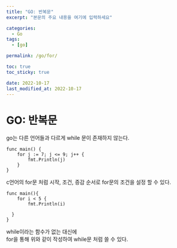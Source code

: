 ```yaml
---
title: "GO: 반복문"
excerpt: "본문의 주요 내용을 여기에 입력하세요"

categories:
  - Go
tags:
  - [go]

permalink: /go/for/

toc: true
toc_sticky: true

date: 2022-10-17
last_modified_at: 2022-10-17
---
```



# GO: 반복문

go는 다른 언어들과 다르게 while 문이 존재하지 않는다. 
```
func main() {
	for j := 7; j <= 9; j++ {
		fmt.Println(j)
	}
}
```

c언어의 for문 처럼 시작, 조건, 증감 순서로 for문의 조건을 설정 할 수 있다.


```
func main(){
	for i < 5 { 
		fmt.Println(i)

  }
}
```
while이라는 함수가 없는 대신에   
for을 통해 위와 같이 작성하여 while문 처럼 쓸 수 있다.